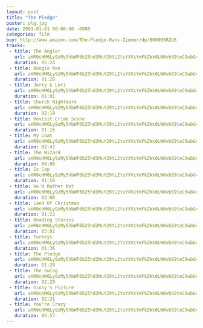 ```yaml
---
layout: post
title: "The Pledge"
poster: plg.jpg
date: 2001-01-01 00:00:00 -0800
categories: film
buy: http://www.amazon.com/The-Pledge-Hans-Zimmer/dp/B00005RZU6
tracks:
 - title: The Angler
   url: aHR0cHM6Ly9zMy5hbWF6b25hd3MuY29tL2tsYXVzYmFkZWx0LWNvbS9teC9wbGcvMDEgVGhlIEFuZ2xlci5tcDM=
   duration: 05:24
 - title: Boogie Man
   url: aHR0cHM6Ly9zMy5hbWF6b25hd3MuY29tL2tsYXVzYmFkZWx0LWNvbS9teC9wbGcvMDIgQm9vZ2llIE1hbi5tcDM=
   duration: 01:28
 - title: Jerry & Lori
   url: aHR0cHM6Ly9zMy5hbWF6b25hd3MuY29tL2tsYXVzYmFkZWx0LWNvbS9teC9wbGcvMDMgSmVycnkgJiBMb3JpLm1wMw==
   duration: 01:01
 - title: Church Nightmare
   url: aHR0cHM6Ly9zMy5hbWF6b25hd3MuY29tL2tsYXVzYmFkZWx0LWNvbS9teC9wbGcvMDQgQ2h1cmNoIE5pZ2h0bWFyZS5tcDM=
   duration: 02:19
 - title: Revisit Crime Scene
   url: aHR0cHM6Ly9zMy5hbWF6b25hd3MuY29tL2tsYXVzYmFkZWx0LWNvbS9teC9wbGcvMDUgUmV2aXNpdCBDcmltZSBTY2VuZS5tcDM=
   duration: 01:16
 - title: My Coat
   url: aHR0cHM6Ly9zMy5hbWF6b25hd3MuY29tL2tsYXVzYmFkZWx0LWNvbS9teC9wbGcvMDYgTXkgQ29hdC5tcDM=
   duration: 02:47
 - title: The Wizard
   url: aHR0cHM6Ly9zMy5hbWF6b25hd3MuY29tL2tsYXVzYmFkZWx0LWNvbS9teC9wbGcvMDcgVGhlIFdpemFyZC5tcDM=
   duration: 04:06
 - title: Ex Cop
   url: aHR0cHM6Ly9zMy5hbWF6b25hd3MuY29tL2tsYXVzYmFkZWx0LWNvbS9teC9wbGcvMDggRXggQ29wLm1wMw==
   duration: 01:50
 - title: He'd Rather Not
   url: aHR0cHM6Ly9zMy5hbWF6b25hd3MuY29tL2tsYXVzYmFkZWx0LWNvbS9teC9wbGcvMDkgSGUnZCBSYXRoZXIgTm90Lm1wMw==
   duration: 02:00
 - title: Land Of Christmas
   url: aHR0cHM6Ly9zMy5hbWF6b25hd3MuY29tL2tsYXVzYmFkZWx0LWNvbS9teC9wbGcvMTAgTGFuZCBPZiBDaHJpc3RtYXMubXAz
   duration: 01:22
 - title: Reading Stories
   url: aHR0cHM6Ly9zMy5hbWF6b25hd3MuY29tL2tsYXVzYmFkZWx0LWNvbS9teC9wbGcvMTEgUmVhZGluZyBTdG9yaWVzLm1wMw==
   duration: 03:02
 - title: Turkeys
   url: aHR0cHM6Ly9zMy5hbWF6b25hd3MuY29tL2tsYXVzYmFkZWx0LWNvbS9teC9wbGcvMTIgVHVya2V5cy5tcDM=
   duration: 01:36
 - title: The Pledge
   url: aHR0cHM6Ly9zMy5hbWF6b25hd3MuY29tL2tsYXVzYmFkZWx0LWNvbS9teC9wbGcvMTMgVGhlIFBsZWRnZS5tcDM=
   duration: 01:20
 - title: The Swing
   url: aHR0cHM6Ly9zMy5hbWF6b25hd3MuY29tL2tsYXVzYmFkZWx0LWNvbS9teC9wbGcvMTQgVGhlIFN3aW5nLm1wMw==
   duration: 02:20
 - title: Ginny's Picture
   url: aHR0cHM6Ly9zMy5hbWF6b25hd3MuY29tL2tsYXVzYmFkZWx0LWNvbS9teC9wbGcvMTUgR2lubnkncyBQaWN0dXJlLm1wMw==
   duration: 02:31
 - title: You're Crazy
   url: aHR0cHM6Ly9zMy5hbWF6b25hd3MuY29tL2tsYXVzYmFkZWx0LWNvbS9teC9wbGcvMTYgWW91J3JlIENyYXp5Lm1wMw==
   duration: 05:57
---
```

